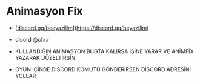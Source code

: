 # Animasyon Fix
- [[discord.gg/beeyazilim](https://discord.gg/beyazilim)](https://discord.gg/beyazilim)
- dicord @cfx.r

- KULLANDIĞIN ANİMASYON BUGTA KALIRSA İŞİNE YARAR VE ANİMFİX YAZARAK DÜZELTİRSİN
- OYUN İÇİNDE DİSCORD KOMUTU GÖNDERİRSEN DİSCORD ADRESİNİ YOLLAR
